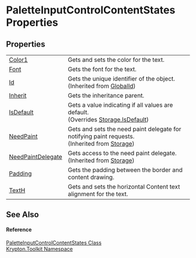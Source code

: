 # PaletteInputControlContentStates Properties




## Properties
<table>
<tr>
<td><a href="e59b9586-171d-0d1d-45a2-fc1ecb5eaee9.md">Color1</a></td>
<td>Gets and sets the color for the text.</td></tr>
<tr>
<td><a href="178ae7e4-2d14-b56b-4374-436440f37d75.md">Font</a></td>
<td>Gets the font for the text.</td></tr>
<tr>
<td><a href="71a6846f-bfb6-fb58-b361-6b43ae0583a8.md">Id</a></td>
<td>Gets the unique identifier of the object.<br />(Inherited from <a href="9ef2ca3a-e03e-8927-105a-2f9a6fbdf849.md">GlobalId</a>)</td></tr>
<tr>
<td><a href="fb02793b-e4fd-a553-d955-adc660448fa7.md">Inherit</a></td>
<td>Gets the inheritance parent.</td></tr>
<tr>
<td><a href="bd3c557f-9d03-8759-345e-13e0d419b9a5.md">IsDefault</a></td>
<td>Gets a value indicating if all values are default.<br />(Overrides <a href="bbc0e831-9474-3bce-65dc-0625d793d8c1.md">Storage.IsDefault</a>)</td></tr>
<tr>
<td><a href="097a0f47-e60c-4bf7-802c-8391c6d8feff.md">NeedPaint</a></td>
<td>Gets and sets the need paint delegate for notifying paint requests.<br />(Inherited from <a href="8406cf55-79a3-e579-4094-be084e489431.md">Storage</a>)</td></tr>
<tr>
<td><a href="879ca7f2-32c5-8581-44f2-c7aee6491db2.md">NeedPaintDelegate</a></td>
<td>Gets access to the need paint delegate.<br />(Inherited from <a href="8406cf55-79a3-e579-4094-be084e489431.md">Storage</a>)</td></tr>
<tr>
<td><a href="4266f7d2-65e1-a4c9-8d45-4c400cf1c1dc.md">Padding</a></td>
<td>Gets the padding between the border and content drawing.</td></tr>
<tr>
<td><a href="eaf7d54e-cd88-f1c5-cd43-ef7d70fed5f1.md">TextH</a></td>
<td>Gets and sets the horizontal Content text alignment for the text.</td></tr>
</table>

## See Also


#### Reference
<a href="cab6d0b2-e376-4728-ac52-1ada59eed973.md">PaletteInputControlContentStates Class</a>  
<a href="79d2eac2-21f4-54ff-7552-b20c33c30600.md">Krypton.Toolkit Namespace</a>  
